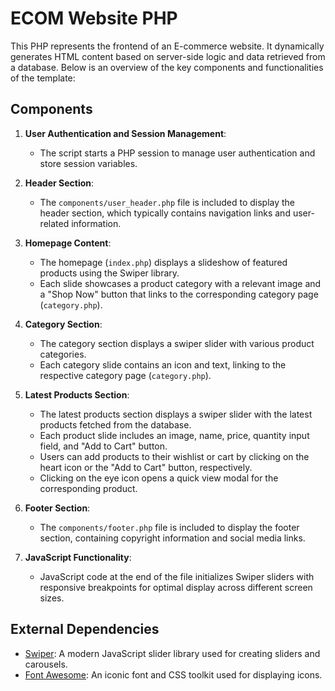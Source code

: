 
# ECOM Website PHP 

This PHP represents the frontend of an E-commerce website. It dynamically generates HTML content based on server-side logic and data retrieved from a database. Below is an overview of the key components and functionalities of the template:


## Components

1. **User Authentication and Session Management**:
   - The script starts a PHP session to manage user authentication and store session variables.

2. **Header Section**:
   - The `components/user_header.php` file is included to display the header section, which typically contains navigation links and user-related information.

3. **Homepage Content**:
   - The homepage (`index.php`) displays a slideshow of featured products using the Swiper library.
   - Each slide showcases a product category with a relevant image and a "Shop Now" button that links to the corresponding category page (`category.php`).

4. **Category Section**:
   - The category section displays a swiper slider with various product categories.
   - Each category slide contains an icon and text, linking to the respective category page (`category.php`).

5. **Latest Products Section**:
   - The latest products section displays a swiper slider with the latest products fetched from the database.
   - Each product slide includes an image, name, price, quantity input field, and "Add to Cart" button.
   - Users can add products to their wishlist or cart by clicking on the heart icon or the "Add to Cart" button, respectively.
   - Clicking on the eye icon opens a quick view modal for the corresponding product.

6. **Footer Section**:
   - The `components/footer.php` file is included to display the footer section, containing copyright information and social media links.

7. **JavaScript Functionality**:
   - JavaScript code at the end of the file initializes Swiper sliders with responsive breakpoints for optimal display across different screen sizes.

## External Dependencies

- [Swiper](https://swiperjs.com/): A modern JavaScript slider library used for creating sliders and carousels.
- [Font Awesome](https://fontawesome.com/): An iconic font and CSS toolkit used for displaying icons.



